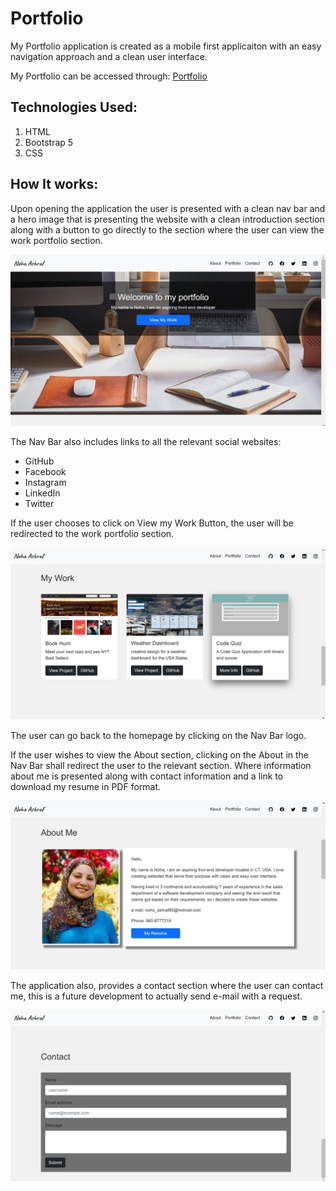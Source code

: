 # Portfolio
My Portfolio application is created as a mobile first applicaiton with an easy navigation approach and a clean user interface.

My Portfolio can be accessed through: [Portfolio](https://nohaashraf85.github.io/MyPortfolio_NohaAshraf/)

## Technologies Used:
1. HTML
2. Bootstrap 5
3. CSS

## How It works: 
Upon opening the application the user is presented with a clean nav bar and a hero image that is presenting the website with a clean introduction section along with a button to go directly to the section where the user can view the work portfolio section.

![Homepage](./Assets/images/homepage.png)

The Nav Bar also includes links to all the relevant social  websites:
* GitHub
* Facebook
* Instagram
* LinkedIn
* Twitter

If the user chooses to click on View my Work Button, the user will be redirected to the work portfolio section.

![My Work](./Assets/images/myWork.png)

The user can go back to the homepage by clicking on the Nav Bar logo.

If the user wishes to view the About section, clicking on the About in the Nav Bar shall redirect the user to the relevant section. Where information about me is presented along with contact information and a link to download my resume in PDF format.

![About](./Assets/images/aboutMe.png)

The application also, provides a contact section where the user can contact me, this is a future development to actually send e-mail with a request. 

![Contact](./Assets/images/contact.png)